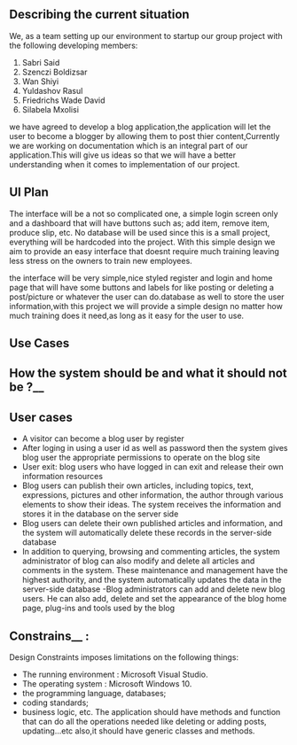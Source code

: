 ## Describing the current situation
We, as a team setting up our environment to startup our group project with the following developing members:
1. Sabri Said
2. Szenczi Boldizsar
3. Wan Shiyi
4. Yuldashov Rasul
5. Friedrichs Wade David
6. Silabela Mxolisi

we have agreed to develop a blog application,the application will let the user to become a blogger by allowing them to post thier content,Currently we are working on documentation which is an integral part of our application.This will give us ideas so that we will have a better understanding when it comes to implementation of our project.

## UI Plan

The interface will be a not so complicated one, a simple login screen only and a dashboard that will have buttons such as; add item, remove item, produce slip, etc. No database will be used since this is a small project, everything will be hardcoded into the project. With this simple design we aim to provide an easy interface that doesnt require much training leaving less stress on the owners to train new employees. 

the interface will be very simple,nice styled register and login and home page that will have some buttons and labels for like posting or deleting a post/picture or whatever the user can do.database as well to store the user information,with this project we will provide a simple design no matter how much training does it need,as long as it easy for the user to use.

## Use Cases

## How the system should be and what it should not be  ?__

## User cases

- A visitor can become a blog user by register
- After loging in using a user id as well as password then the system gives blog user the appropriate permissions to operate on the blog site
- User exit: blog users who have logged in can exit and release their own information resources
- Blog users can publish their own articles, including topics, text, expressions, pictures and other information, the author through various elements to show their ideas. The system receives the information and stores it in the database on the server side
- Blog users can delete their own published articles and information, and the system will automatically delete these records in the server-side database
- In addition to querying, browsing and commenting articles, the system administrator of blog can also modify and delete all articles and comments in the system. These maintenance and management have the highest authority, and the system automatically updates the data in the server-side database
-Blog administrators can add and delete new  blog users. He can also add, delete and set the appearance of the blog home page, plug-ins and tools used by the blog

## Constrains__ :

Design Constraints imposes limitations on the following things:
* The running environment : Microsoft Visual Studio.
* The operating system : Microsoft Windows 10.
* the programming language, databases;
* coding standards;
* business logic, etc.
The application should have methods and function that can do all the operations needed like deleting or adding posts, updating...etc also,it should have generic classes and methods.
